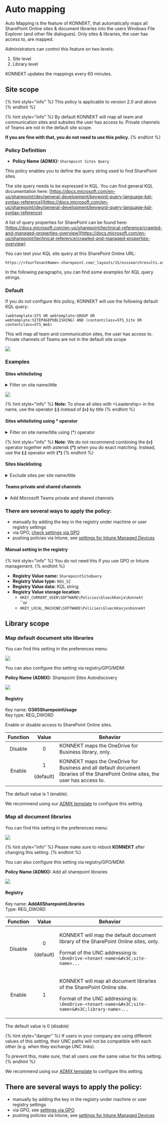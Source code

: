 # Auto mapping

Auto Mapping is the feature of KONNEKT, that automatically maps all SharePoint Online sites & document libraries into the users Windows File Explorer (and other file dialogues). Only sites & libraries, the user has access to, are mapped.

Administrators can control this feature on two levels:

1. Site level
2. Library level

KONNEKT updates the mappings every 60 minutes.

## Site scope

{% hint style="info" %}
This policy is applicable to version 2.0 and above
{% endhint %}

{% hint style="info" %}
By default KONNEKT will map all team and communication sites and subsites the user has access to. Private channels of Teams are not in the default site scope.

**If you are fine with that, you do not need to use this policy.**
{% endhint %}

### **Policy** Definition

* **Policy Name (ADMX):** `Sharepoint Sites Query`

This policy enables you to define the query string used to find SharePoint sites.

The site query needs to be expressed in KQL. You can find general KQL documentation here: [https://docs.microsoft.com/en-us/sharepoint/dev/general-development/keyword-query-language-kql-syntax-reference](https://docs.microsoft.com/en-us/sharepoint/dev/general-development/keyword-query-language-kql-syntax-reference)

A list of query properties for SharePoint can be found here: [https://docs.microsoft.com/en-us/sharepoint/technical-reference/crawled-and-managed-properties-overview](https://docs.microsoft.com/en-us/sharepoint/technical-reference/crawled-and-managed-properties-overview)

You can test your KQL site query at this SharePoint Online URL:

```
https://<YourTenantName>.sharepoint.com/_layouts/15/osssearchresults.aspx
```

In the following paragraphs, you can find some examples for KQL query strings.

### Default

If you do not configure this policy, KONNEKT will use the following default KQL query:

```
(webtemplate:STS OR webtemplate:GROUP OR webtemplate:SITEPAGEPUBLISHING) AND (contentclass=STS_Site OR contentclass=STS_Web)
```

This will map all team and communication sites, the user has access to. Private channels of Teams are not in the default site scope

![](<../../.gitbook/assets/sharepoint site query policy.png>)

### Examples

#### Sites whitelisting

<details>

<summary>Filter on site name/title</summary>

`Title="<MySiteName>"`

**Query String** to map only the sites "Give" and "Leadership"

```
(webtemplate:STS OR webtemplate:GROUP OR webtemplate:SITEPAGEPUBLISHING) AND (contentclass=STS_Site OR contentclass=STS_Web) AND (title="Give" OR title="Leadership")
```

**Note:** restarting KONNEKT is required to apply the policy

</details>

![](../../.gitbook/assets/KONNEKTQueryPolicy.png)

{% hint style="info" %}
**Note:** To show all sites with \<Leadership> in the name, use the operator **(:)** instead of **(=)** by title
{% endhint %}

#### Sites whitelisting using \* operator

<details>

<summary>Filter on site name/title using (*) operator</summary>

Show all sites has a word starting with Con `title:<"Con*">`

**Query string**

```
(webtemplate:STS OR webtemplate:GROUP OR webtemplate:SITEPAGEPUBLISHING) AND (contentclass=STS_Site OR contentclass=STS_Web) AND (title:"Con*")
```

</details>

{% hint style="info" %}
**Note**: We do not recommend combining the **(=)** operator together with asterisk **(\*)** when you do exact matching. Instead, use the **(:)** operator with **(\*)**
{% endhint %}

#### Sites blacklisting

<details>

<summary>Exclude sites per site name/title</summary>

Map all sites and libraries except specific sites (and their libraries)

**Query string** to exclude **** `<Site01>` **** and **** `<Site02>`

```
(webtemplate:STS OR webtemplate:GROUP OR webtemplate:SITEPAGEPUBLISHING) AND (NOT (sitetitle:"Site01" OR sitetitle:"Site02"))
```

**Note:** restarting KONNEKT is required to apply the policy

</details>

#### Teams private and shared channels

<details>

<summary>Add Microsoft Teams private and shared channels</summary>

Map all **** SP **** sites, Teams private channels and Teams shared channels&#x20;

By adding `webtemplate:TEAMCHANNEL` to the query

**Query string**

```
(webtemplate:STS OR webtemplate:GROUP OR webtemplate:SITEPAGEPUBLISHING OR webtemplate:TEAMCHANNEL) AND (contentclass=STS_Site OR contentclass=STS_Web)
```

**Note:** restarting KONNEKT is required to apply the policy

Since private and shared channels are dedicated sites on SharePoint, they appear as dedicated volumes in KONNEKT.

</details>

### **There are several ways to apply the policy:**

* manually by adding the key in the registry under machine or user registry settings
* via GPO, [check settings via GPO](../management-options/settings-via-gpo.md)
* pushing policies via Intune, see [settings for Intune Managed Devices](../management-options/setting-for-intune-managed-devices-1/intune-mappings.md#sharepoint-site-query)

#### **Manual setting in the registry**

{% hint style="info" %}
You do not need this if you use GPO or Intune management.
{% endhint %}

* **Registry Value name:** `SharepointSiteQuery`
* **Registry Value type:** `REG_SZ`
* **Registry Value data:** KQL string
* **Registry Value storage location**:
  * `HKEY_CURRENT_USER\SOFTWARE\Policies\GlueckKanja\Konnekt`\
    ``or
  * `HKEY_LOCAL_MACHINE\SOFTWARE\Policies\GlueckKanja\Konnekt`

## Library scope

### Map default document site libraries

You can find this setting in the preferences menu:

![](<../../.gitbook/assets/2022-08-02 16\_26\_17-Window.png>)

You can also configure this setting via registry/GPO/MDM:

**Policy Name (ADMX):** Sharepoint Sites Autodiscovery

![](<../../.gitbook/assets/2022-08-16 15\_15\_20-LabServer ‎- Remotedesktop.png>)

#### Registry

Key name: **O365SharepointUsage**\
Key type: REG\_DWORD

Enable or disable access to SharePoint Online sites.

| Function |           Value          | Behavior                                                                                                                          |
| :------: | :----------------------: | --------------------------------------------------------------------------------------------------------------------------------- |
|  Disable |             0            | KONNEKT maps the OneDrive for Business library, only.                                                                             |
|  Enable  | <p>1</p><p>(default)</p> | KONNEKT maps the OneDrive for Business and all default document libraries of the SharePoint Online sites, the user has access to. |

The default value is 1 (enable).

We recommend using our [ADMX template](../management-options/settings-via-gpo.md#admx-file) to configure this setting.

### Map all document libraries

You can find this setting in the preferences menu:

![](<../../.gitbook/assets/2022-08-02 16\_26\_54-Window.png>)

{% hint style="info" %}
Please make sure to reboot **KONNEKT** after changing this setting.
{% endhint %}

You can also configure this setting via registry/GPO/MDM:

**Policy Name (ADMX):** Add all sharepoint libraries

![](<../../.gitbook/assets/2022-08-16 15\_22\_33-LabServer ‎- Remotedesktop.png>)

#### Registry

Key name: **AddAllSharepointLibraries**\
Type: REG\_DWORD

| Function |           Value          | Behavior                                                                                                                                                                                                     |
| :------: | :----------------------: | ------------------------------------------------------------------------------------------------------------------------------------------------------------------------------------------------------------ |
|  Disable | <p>0</p><p>(default)</p> | <p>KONNEKT will map the default document library of the SharePoint Online sites, only.</p><p>Format of the UNC addressing is: <br><code>\\OneDrive-&#x3C;tenant-name>\&#x3C;site-name>\...</code></p>        |
|  Enable  |             1            | <p>KONNEKT will map all document libraries of the SharePoint Online site.</p><p>Format of the UNC addressing is: <br><code>\\OneDrive-&#x3C;tenant-name>\&#x3C;site-name>\&#x3C;library-name>\...</code></p> |

The default value is 0 (disable)

{% hint style="danger" %}
If users in your company are using different values of this setting, their UNC paths will not be compatible with each other (e.g. when they exchange UNC links).

To prevent this, make sure, that all users use the same value for this setting.
{% endhint %}

We recommend using our [ADMX template](../management-options/settings-via-gpo.md#admx-file) to configure this setting.

## **There are several ways to apply the policy:**

* manually by adding the key in the registry under machine or user registry settings
* via GPO, see [settings via GPO](../management-options/settings-via-gpo.md)
* pushing policies via Intune, see [settings for Intune Managed Devices](../management-options/setting-for-intune-managed-devices-1/intune-mappings.md#add-sharepoint-libraries)
